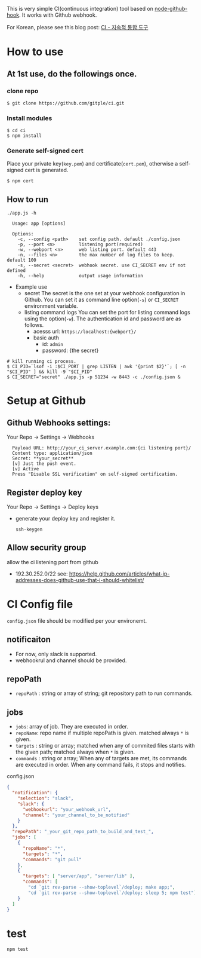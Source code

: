 
This is very simple CI(continuous integration) tool based on [node-github-hook](https://github.com/nlf/node-github-hook). It works with Github webhook.

For Korean, please see this blog post: [CI - 지속적 통합 도구](http://tech.gitple.io/2017/12/13/ci-oss/)

# How to use

## At 1st use, do the followings once.

### clone repo

```
$ git clone https://github.com/gitple/ci.git
```

### Install modules

```
$ cd ci
$ npm install
```

### Generate self-signed cert

Place your private key(`key.pem`) and certificate(`cert.pem`), otherwise a self-signed cert is generated.

```
$ npm cert
```

## How to run

```
./app.js -h

  Usage: app [options]

  Options:
    -c, --config <path>    set config path. default ./config.json
    -p, --port <n>         listening port(required)
    -w, --webport <n>      web listing port. default 443
    -n, --files <n>        the max number of log files to keep. default 100
    -s, --secret <secret>  webhook secret. use CI_SECRET env if not defined
    -h, --help             output usage information
```

- Example use
  - secret
    The secret is the one set at your webhook configuration in Github. You can set it as command line option(`-s`) or `CI_SECRET` environment variable.
  - listing command logs
    You can set the port for listing command logs using the option(`-w`). The authentication id and password are as follows.
    - acesss url: `https://localhost:{webport}/`
    - basic auth
      - id: `admin`
      - password: {the secret}

```
# kill running ci process.
$ CI_PID=`lsof -i :$CI_PORT | grep LISTEN | awk '{print $2}'`; [ -n "$CI_PID" ] && kill -9 "$CI_PID"
$ CI_SECRET="secret" ./app.js -p 51234 -w 8443 -c ./config.json &
```

# Setup at Github

## Github Webhooks settings: 

Your Repo -> Settings -> Webhooks

```
  Payload URL: http://your_ci_server.example.com:{ci listening port}/
  Content type: application/json
  Secret: **your_secret**
  [v] Just the push event.
  [v] Active
  Press "Disable SSL verification" on self-signed certification.
```

## Register deploy key

Your Repo -> Settings -> Deploy keys

- generate your deploy key and register it.

  ```
  ssh-keygen
  ```

## Allow security group 

allow the ci listening port from github
  - 192.30.252.0/22 see: https://help.github.com/articles/what-ip-addresses-does-github-use-that-i-should-whitelist/


# CI Config file

`config.json` file should be modified per your environemt.

## notificaiton
  - For now, only slack is supported.
  - webhookrul and channel should be provided.

## repoPath
  - `repoPath` : string or array of string; git repository path to run commands.
## jobs
  - `jobs`: array of job. They are executed in order.
  - `repoName`: repo name if multiple repoPath is given. matched always `*` is given.
  - `targets` : string or array; matched when any of commited files starts with the given path; matched always when `*` is given.
  - `commands` : string or array; When any of targets are met, its commands are executed in order. When any command fails, it stops and notifies.

config.json
```json
{
  "notification": {
    "selection": "slack",
    "slack": {
      "webhookurl": "your_webhook_url",
      "channel": "your_channel_to_be_notified"
    }
  },
  "repoPath": "_your_git_repo_path_to_build_and_test_",
  "jobs": [
    {
      "repoName": "*",
      "targets": "*",
      "commands": "git pull"
    },
    {
      "targets": [ "server/app", "server/lib" ],
      "commands": [ 
        "cd `git rev-parse --show-toplevel`/deploy; make app;",
        "cd `git rev-parse --show-toplevel`/deploy; sleep 5; npm test"]
    }
  ]
}
```

# test

```
npm test
```
